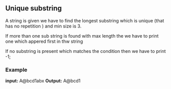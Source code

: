 ## Unique substring

A string is given we have to find the longest substring which is unique (that has no repetition ) and min size is 3.

If more than one sub string is found with max length the we have to print one which appered first in thw string

If no substring is present which matches the condition then we have to print -1;

### Example
**input:** A@bcd1abx
**Output:** A@bcd1
